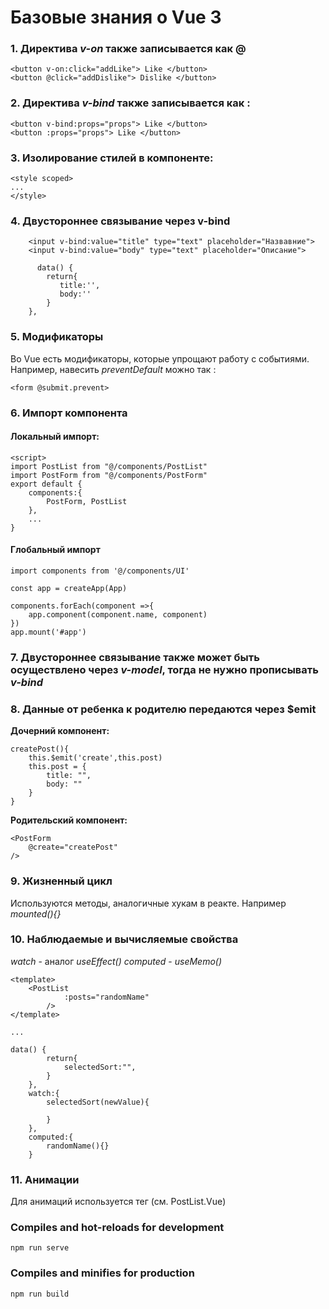 # Базовые знания о Vue 3

### 1. Директива *v-on* также записывается как @
```
<button v-on:click="addLike"> Like </button>
<button @click="addDislike"> Dislike </button>
```
### 2. Директива *v-bind* также записывается как :
```
<button v-bind:props="props"> Like </button>
<button :props="props"> Like </button>
```
### 3. Изолирование стилей в компоненте:
```
<style scoped>
...
</style>
```
### 4. Двустороннее связывание через v-bind
```
    <input v-bind:value="title" type="text" placeholder="Назвавние">
    <input v-bind:value="body" type="text" placeholder="Описание">

      data() {
        return{
           title:'',
           body:''
        }
    },
```
### 5. Модификаторы
Во Vue есть модификаторы, которые упрощают работу с событиями. Например, навесить *preventDefault* можно так :
```
<form @submit.prevent>
```
### 6. Импорт компонента
#### Локальный импорт:
```
<script>
import PostList from "@/components/PostList"
import PostForm from "@/components/PostForm"
export default {
	components:{
		PostForm, PostList
	},
    ...
}
```
#### Глобальный импорт
```
import components from '@/components/UI'

const app = createApp(App)

components.forEach(component =>{
    app.component(component.name, component)
})
app.mount('#app')

```
### 7. Двустороннее связывание также может быть осуществлено через *v-model*, тогда не нужно прописывать *v-bind*

### 8. Данные от ребенка к родителю передаются через $emit

**Дочерний компонент:**
```
createPost(){
    this.$emit('create',this.post)
    this.post = {
        title: "",
        body: ""
    }
}
```
**Родительский компонент:**
```
<PostForm
    @create="createPost"
/>
```

### 9. Жизненный цикл
Используются методы, аналогичные хукам в реакте. Например *mounted(){}*
### 10. Наблюдаемые и вычисляемые свойства 
*watch* - аналог *useEffect()*
*computed* - *useMemo()*
```
<template>
    <PostList  
			:posts="randomName"
		/>
</template>

...

data() {
		return{
			selectedSort:"",
		}
	},
	watch:{
		selectedSort(newValue){

        }
	},
    computed:{
        randomName(){}
    }
```
### 11. Анимации 
Для анимаций используется тег **<transition-group/>** (см. PostList.Vue)
### Compiles and hot-reloads for development
```
npm run serve
```

### Compiles and minifies for production
```
npm run build
```
